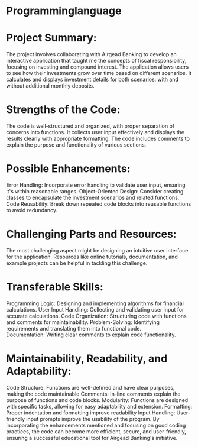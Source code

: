 # Programminglanguage
# **Project Summary:** 
The project involves collaborating with Airgead Banking to develop an 
interactive application that taught me the concepts of fiscal responsibility,
focusing on investing and compound interest. The application allows users to see how their investments grow over time
based on different scenarios. It calculates and displays investment details for both scenarios: 
with and without additional monthly deposits.

# **Strengths of the Code:**
The code is well-structured and organized, 
with proper separation of concerns into functions. 
It collects user input effectively and displays the results clearly with appropriate formatting. 
The code includes comments to explain the purpose and functionality of various sections.

# **Possible Enhancements:**
Error Handling: Incorporate error handling to validate user input, ensuring it's within reasonable ranges. 
Object-Oriented Design: Consider creating classes to encapsulate the investment scenarios and related functions.
Code Reusability: Break down repeated code blocks into reusable functions to avoid redundancy.

# **Challenging Parts and Resources:**
The most challenging aspect might be designing an intuitive user interface for the application. 
Resources like online tutorials, documentation, and example projects can be helpful in tackling this challenge.

# **Transferable Skills:**
Programming Logic: Designing and implementing algorithms for financial calculations. 
User Input Handling: Collecting and validating user input for accurate calculations. 
Code Organization: Structuring code with functions and comments for maintainability. 
Problem-Solving: Identifying requirements and translating them into functional code.  
Documentation: Writing clear comments to explain code functionality.

# **Maintainability, Readability, and Adaptability:**
Code Structure: Functions are well-defined and have clear purposes, making the code maintainable
Comments: In-line comments explain the purpose of functions and code blocks. 
Modularity: Functions are designed with specific tasks, allowing for easy adaptability and extension.
Formatting: Proper indentation and formatting improve readability
Input Handling: User-friendly input prompts improve the usability of the program. 
By incorporating the enhancements mentioned and focusing on good coding practices, 
the code can become more efficient, secure, and user-friendly,
ensuring a successful educational tool for Airgead Banking's initiative.



